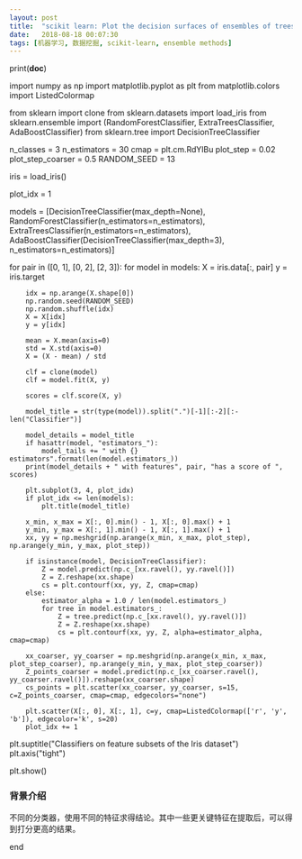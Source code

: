 ```yaml
---
layout: post
title:  "scikit learn: Plot the decision surfaces of ensembles of trees on the iris dataset"
date:   2018-08-18 00:07:30
tags: [机器学习, 数据挖掘, scikit-learn, ensemble methods]
---
```


print(__doc__)

import numpy as np
import matplotlib.pyplot as plt
from matplotlib.colors import ListedColormap

from sklearn import clone
from sklearn.datasets import load_iris
from sklearn.ensemble import (RandomForestClassifier, ExtraTreesClassifier, AdaBoostClassifier)
from sklearn.tree import DecisionTreeClassifier

n_classes = 3
n_estimators = 30
cmap = plt.cm.RdYlBu
plot_step = 0.02
plot_step_coarser = 0.5
RANDOM_SEED = 13

iris = load_iris()

plot_idx = 1

models = [DecisionTreeClassifier(max_depth=None), RandomForestClassifier(n_estimators=n_estimators), ExtraTreesClassifier(n_estimators=n_estimators), AdaBoostClassifier(DecisionTreeClassifier(max_depth=3), n_estimators=n_estimators)]

for pair in ([0, 1], [0, 2], [2, 3]):
    for model in models:
        X = iris.data[:, pair]
        y = iris.target

        idx = np.arange(X.shape[0])
        np.random.seed(RANDOM_SEED)
        np.random.shuffle(idx)
        X = X[idx]
        y = y[idx]

        mean = X.mean(axis=0)
        std = X.std(axis=0)
        X = (X - mean) / std

        clf = clone(model)
        clf = model.fit(X, y)

        scores = clf.score(X, y)

        model_title = str(type(model)).split(".")[-1][:-2][:-len("Classifier")]

        model_details = model_title
        if hasattr(model, "estimators_"):
            model_tails += " with {} estimators".format(len(model.estimators_))
        print(model_details + " with features", pair, "has a score of ", scores)

        plt.subplot(3, 4, plot_idx)
        if plot_idx <= len(models):
            plt.title(model_title)

        x_min, x_max = X[:, 0].min() - 1, X[:, 0].max() + 1
        y_min, y_max = X[:, 1].min() - 1, X[:, 1].max() + 1
        xx, yy = np.meshgrid(np.arange(x_min, x_max, plot_step), np.arange(y_min, y_max, plot_step))

        if isinstance(model, DecisionTreeClassifier):
            Z = model.predict(np.c_[xx.ravel(), yy.ravel()])
            Z = Z.reshape(xx.shape)
            cs = plt.contourf(xx, yy, Z, cmap=cmap)
        else:
            estimator_alpha = 1.0 / len(model.estimators_)
            for tree in model.estimators_:
                Z = tree.predict(np.c_[xx.ravel(), yy.ravel()])
                Z = Z.reshape(xx.shape)
                cs = plt.contourf(xx, yy, Z, alpha=estimator_alpha, cmap=cmap)

        xx_coarser, yy_coarser = np.meshgrid(np.arange(x_min, x_max, plot_step_coarser), np.arange(y_min, y_max, plot_step_coarser))
        Z_points_coarser = model.predict(np.c_[xx_coarser.ravel(), yy_coarser.ravel()]).reshape(xx_coarser.shape)
        cs_points = plt.scatter(xx_coarser, yy_coarser, s=15, c=Z_points_coarser, cmap=cmap, edgecolors="none")

        plt.scatter(X[:, 0], X[:, 1], c=y, cmap=ListedColormap(['r', 'y', 'b']), edgecolor='k', s=20)
        plot_idx += 1
plt.suptitle("Classifiers on feature subsets of the Iris dataset")
plt.axis("tight")

plt.show()

### 背景介绍
不同的分类器，使用不同的特征求得结论。其中一些更关键特征在提取后，可以得到打分更高的结果。

end
